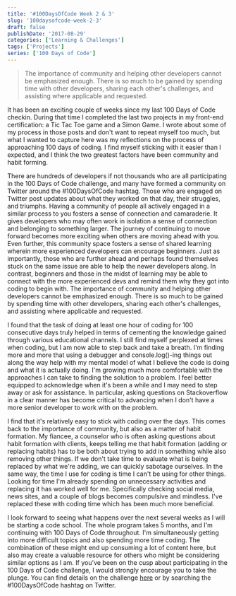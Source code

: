 ```yaml
---
title: '#100DaysOfCode Week 2 & 3'
slug: '100daysofcode-week-2-3'
draft: false
publishDate: '2017-08-29'
categories: ['Learning & Challenges']
tags: ['Projects']
series: ['100 Days of Code']
---
```

> The importance of community and helping other developers cannot be emphasized enough. There is so much to be gained by spending time with other developers, sharing each other's challenges, and assisting where applicable and requested.

It has been an exciting couple of weeks since my last 100 Days of Code checkin. During that time I completed the last two projects in my front-end certification: a Tic Tac Toe game and a Simon Game. I wrote about some of my process in those posts and don't want to repeat myself too much, but what I wanted to capture here was my reflections on the process of approaching 100 days of coding. I find myself sticking with it easier than I expected, and I think the two greatest factors have been community and habit forming.

There are hundreds of developers if not thousands who are all participating in the 100 Days of Code challenge, and many have formed a community on Twitter around the #100DaysOfCode hashtag. Those who are engaged on Twitter post updates about what they worked on that day, their struggles, and triumphs. Having a community of people all actively engaged in a similar process to you fosters a sense of connection and camaraderie. It gives developers who may often work in isolation a sense of connection and belonging to something larger. The journey of continuing to move forward becomes more exciting when others are moving ahead with you. Even further, this community space fosters a sense of shared learning wherein more experienced developers can encourage beginners. Just as importantly, those who are further ahead and perhaps found themselves stuck on the same issue are able to help the newer developers along. In contrast, beginners and those in the midst of learning may be able to connect with the more experienced devs and remind them why they got into coding to begin with. The importance of community and helping other developers cannot be emphasized enough. There is so much to be gained by spending time with other developers, sharing each other's challenges, and assisting where applicable and requested.

I found that the task of doing at least one hour of coding for 100 consecutive days truly helped in terms of cementing the knowledge gained through various educational channels. I still find myself perplexed at times when coding, but I am now able to step back and take a breath. I'm finding more and more that using a debugger and console.log()-ing things out along the way help with my mental model of what I believe the code is doing and what it is actually doing. I'm growing much more comfortable with the approaches I can take to finding the solution to a problem. I feel better equipped to acknowledge when it's been a while and I may need to step away or ask for assistance. In particular, asking questions on Stackoverflow in a clear manner has become critical to advancing when I don't have a more senior developer to work with on the problem.

I find that it's relatively easy to stick with coding over the days. This comes back to the importance of community, but also as a matter of habit formation. My fiancee, a counselor who is often asking questions about habit formation with clients, keeps telling me that habit formation (adding or replacing habits) has to be both about trying to add in something while also removing other things. If we don't take time to evaluate what is being replaced by what we're adding, we can quickly sabotage ourselves. In the same way, the time I use for coding is time I can't be using for other things. Looking for time I'm already spending on unnecessary activities and replacing it has worked well for me. Specifically checking social media, news sites, and a couple of blogs becomes compulsive and mindless. I've replaced these with coding time which has been much more beneficial.

I look forward to seeing what happens over the next several weeks as I will be starting a code school. The whole program takes 5 months, and I'm continuing with 100 Days of Code throughout. I'm simultaneously getting into more difficult topics and also spending more time coding. The combination of these might end up consuming a lot of content here, but also may create a valuable resource for others who might be considering similar options as I am. If you've been on the cusp about participating in the 100 Days of Code challenge, I would strongly encourage you to take the plunge. You can find details on the challenge [here](http://100daysofcode.com/) or by searching the #100DaysOfCode hashtag on Twitter.
